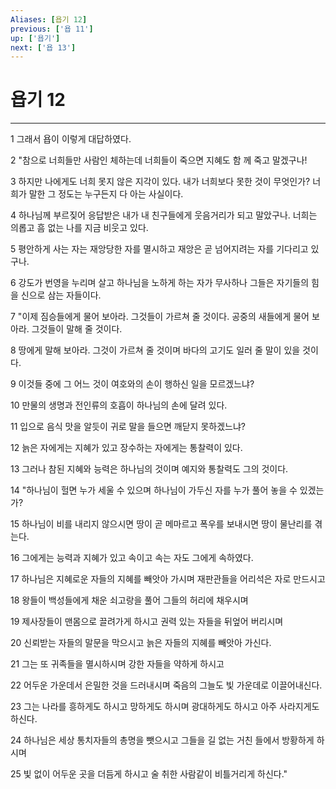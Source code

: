 ```yaml
---
Aliases: [욥기 12]
previous: ['욥 11']
up: ['욥기']
next: ['욥 13']
---
```

# 욥기 12

***


1 그래서 욥이 이렇게 대답하였다. 

2 "참으로 너희들만 사람인 체하는데 너희들이 죽으면 지혜도 함 께 죽고 말겠구나! 

3 하지만 나에게도 너희 못지 않은 지각이 있다. 내가 너희보다 못한 것이 무엇인가? 너희가 말한 그 정도는 누구든지 다 아는 사실이다. 

4 하나님께 부르짖어 응답받은 내가 내 친구들에게 웃음거리가 되고 말았구나. 너희는 의롭고 흠 없는 나를 지금 비웃고 있다. 

5 평안하게 사는 자는 재앙당한 자를 멸시하고 재앙은 곧 넘어지려는 자를 기다리고 있구나. 

6 강도가 번영을 누리며 살고 하나님을 노하게 하는 자가 무사하나 그들은 자기들의 힘을 신으로 삼는 자들이다. 

7 "이제 짐승들에게 물어 보아라. 그것들이 가르쳐 줄 것이다. 공중의 새들에게 물어 보아라. 그것들이 말해 줄 것이다. 

8 땅에게 말해 보아라. 그것이 가르쳐 줄 것이며 바다의 고기도 일러 줄 말이 있을 것이다. 

9 이것들 중에 그 어느 것이 여호와의 손이 행하신 일을 모르겠느냐? 

10 만물의 생명과 전인류의 호흡이 하나님의 손에 달려 있다. 

11 입으로 음식 맛을 알듯이 귀로 말을 들으면 깨닫지 못하겠느냐? 

12 늙은 자에게는 지혜가 있고 장수하는 자에게는 통찰력이 있다. 

13 그러나 참된 지혜와 능력은 하나님의 것이며 예지와 통찰력도 그의 것이다. 

14 "하나님이 헐면 누가 세울 수 있으며 하나님이 가두신 자를 누가 풀어 놓을 수 있겠는가? 

15 하나님이 비를 내리지 않으시면 땅이 곧 메마르고 폭우를 보내시면 땅이 물난리를 겪는다. 

16 그에게는 능력과 지혜가 있고 속이고 속는 자도 그에게 속하였다. 

17 하나님은 지혜로운 자들의 지혜를 빼앗아 가시며 재판관들을 어리석은 자로 만드시고 

18 왕들이 백성들에게 채운 쇠고랑을 풀어 그들의 허리에 채우시며 

19 제사장들이 맨몸으로 끌려가게 하시고 권력 있는 자들을 뒤엎어 버리시며 

20 신뢰받는 자들의 말문을 막으시고 늙은 자들의 지혜를 빼앗아 가신다. 

21 그는 또 귀족들을 멸시하시며 강한 자들을 약하게 하시고 

22 어두운 가운데서 은밀한 것을 드러내시며 죽음의 그늘도 빛 가운데로 이끌어내신다. 

23 그는 나라를 흥하게도 하시고 망하게도 하시며 광대하게도 하시고 아주 사라지게도 하신다. 

24 하나님은 세상 통치자들의 총명을 뺏으시고 그들을 길 없는 거친 들에서 방황하게 하시며 

25 빛 없이 어두운 곳을 더듬게 하시고 술 취한 사람같이 비틀거리게 하신다."
